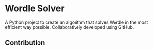 # Wordle Solver

A Python project to create an algorithm that solves Wordle in the most efficient way possible. Collaboratively developed using GitHub.

## Contribution
